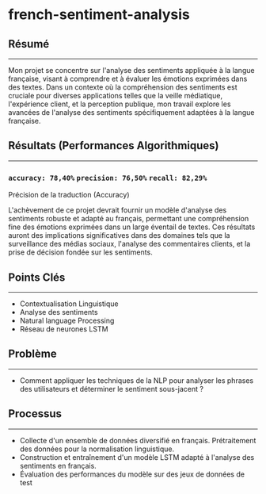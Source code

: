 # french-sentiment-analysis

## Résumé

---

Mon projet se concentre sur l'analyse des sentiments appliquée à la langue française, visant à comprendre et à évaluer les émotions exprimées dans des textes. Dans un contexte où la compréhension des sentiments est cruciale pour diverses applications telles que la veille médiatique, l'expérience client, et la perception publique, mon travail explore les avancées de l'analyse des sentiments spécifiquement adaptées à la langue française.

## Résultats (Performances Algorithmiques)

---

### `accuracy: 78,40%`  `precision: 76,50%` `recall: 82,29%`

Précision de la traduction (Accuracy)

L'achèvement de ce projet devrait fournir un modèle d'analyse des sentiments robuste et adapté au français, permettant une compréhension fine des émotions exprimées dans un large éventail de textes. Ces résultats auront des implications significatives dans des domaines tels que la surveillance des médias sociaux, l'analyse des commentaires clients, et la prise de décision fondée sur les sentiments.

## Points Clés

---

- Contextualisation Linguistique
- Analyse des sentiments
- Natural language Processing
- Réseau de neurones LSTM



## Problème

---

- Comment appliquer les techniques de la NLP pour analyser les phrases des utilisateurs et déterminer le sentiment sous-jacent ?

 

## Processus

---

- Collecte d'un ensemble de données diversifié en français. Prétraitement des données pour la normalisation linguistique.
- Construction et entraînement d'un modèle LSTM adapté à l'analyse des sentiments en français.
- Évaluation des performances du modèle sur des jeux de données de test
